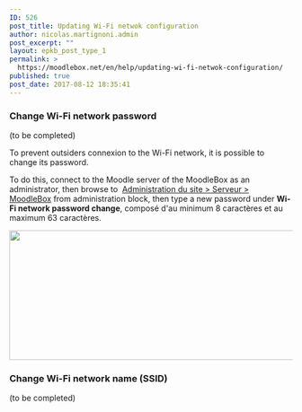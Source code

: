 ```yaml
---
ID: 526
post_title: Updating Wi-Fi netwok configuration
author: nicolas.martignoni.admin
post_excerpt: ""
layout: epkb_post_type_1
permalink: >
  https://moodlebox.net/en/help/updating-wi-fi-netwok-configuration/
published: true
post_date: 2017-08-12 18:35:41
---
```

<h3>Change Wi-Fi network password</h3>
(to be completed)

To prevent outsiders connexion to the Wi-Fi network, it is possible to change its password.

To do this, connect to the Moodle server of the MoodleBox as an administrator, then browse to  <a href="http://moodlebox.home/admin/tool/moodlebox/index.php" target="_blank" rel="noopener">Administration du site &gt; Serveur &gt; MoodleBox</a> from administration block, then type a new password under <strong>Wi-Fi network password change</strong>, composé d'au minimum 8 caractères et au maximum 63 caractères.

<a href="https://moodlebox.net/en/wp-content/uploads/sites/3/2017/08/wifipassword-en.png"><img class="alignnone size-full wp-image-529" src="https://moodlebox.net/en/wp-content/uploads/sites/3/2017/08/wifipassword-en.png" alt="" width="786" height="231" /></a>
<h3>Change Wi-Fi network name (SSID)</h3>
(to be completed)